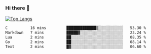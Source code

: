 ### Hi there 👋

<!--
**3Xpl0it3r/3Xpl0it3r** is a ✨ _special_ ✨ repository because its `README.md` (this file) appears on your GitHub profile.

Here are some ideas to get you started:

- 🔭 I’m currently working on ...
- 🌱 I’m currently learning ...
- 👯 I’m looking to collaborate on ...
- 🤔 I’m looking for help with ...
- 💬 Ask me about ...
- 📫 How to reach me: ...
- 😄 Pronouns: ...
- ⚡ Fun fact: ...
-->


[![Top Langs](https://github-readme-stats.vercel.app/api/top-langs/?username=3Xpl0it3r&layout=compact)](https://github.com/3Xpl0it3r/3Xpl0it3r)

<!--START_SECTION:waka-->

```txt
C          16 mins         █████████████▒░░░░░░░░░░░   53.30 %
Markdown   7 mins          █████▓░░░░░░░░░░░░░░░░░░░   23.24 %
Lua        2 mins          ██░░░░░░░░░░░░░░░░░░░░░░░   08.35 %
Go         2 mins          ██░░░░░░░░░░░░░░░░░░░░░░░   08.14 %
Text       2 mins          █▓░░░░░░░░░░░░░░░░░░░░░░░   06.60 %
```

<!--END_SECTION:waka-->
